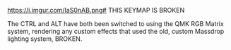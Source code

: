 https://i.imgur.com/IaS0nAB.png# THIS KEYMAP IS BROKEN

The CTRL and ALT have both been switched to using the QMK RGB Matrix system,
rendering any custom effects that used the old, custom Massdrop lighting system,
BROKEN.

